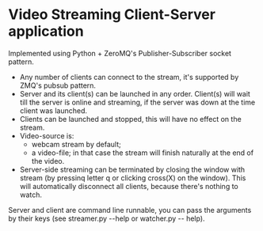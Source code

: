 # Video Streaming Client-Server application

Implemented using Python + ZeroMQ's Publisher-Subscriber socket pattern.
 
- Any number of clients can connect to the stream, it's supported by ZMQ's pubsub pattern.
- Server and its client(s) can be launched in any order. Client(s) will wait till the server is online and streaming, if the server was down at the time client was launched.
- Clients can be launched and stopped, this will have no effect on the stream.
- Video-source is:
  - webcam stream by default;
  - a video-file; in that case the stream will finish naturally at the end of the video.
- Server-side streaming can be terminated by closing the window with stream (by pressinq letter q or clicking cross(X) on the window). This will automatically disconnect all clients, because there's nothing to watch.

Server and client are command line runnable, you can pass the arguments by their keys (see streamer.py --help or watcher.py -- help).
